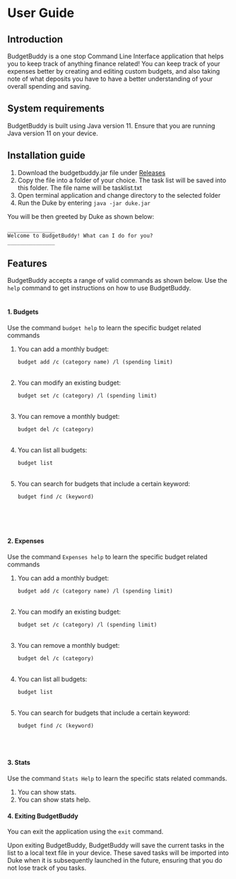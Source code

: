 # User Guide

## Introduction

BudgetBuddy is a one stop Command Line Interface application that helps you to keep track of anything finance related!
You can keep track of your expenses better by creating and editing custom budgets, and also taking note of what deposits
you have
to have a better understanding of your overall spending and saving.

## System requirements

BudgetBuddy is built using Java version 11. Ensure that you are running Java version 11 on your device.

## Installation guide

1. Download the budgetbuddy.jar file under [Releases](https://github.com/AY2223S2-CS2113-W15-3/tp/releases)
2. Copy the file into a folder of your choice. The task list will be saved into this folder. The file name will be
   tasklist.txt
3. Open terminal application and change directory to the selected folder
4. Run the Duke by entering `java -jar duke.jar`

You will be then greeted by Duke as shown below:

```
_______________
Welcome to BudgetBuddy! What can I do for you?
_______________

```

## Features

BudgetBuddy accepts a range of valid commands as shown below.
Use the `help` command to get instructions on how to use BudgetBuddy.
<br/><br/>

#### 1. Budgets

Use the command `budget help` to learn the specific budget related commands

1. You can add a monthly budget:

   `budget add /c (category name) /l (spending limit)`
   <br/><br/>
2. You can modify an existing budget:

   `budget set /c (category) /l (spending limit)`
   <br/><br/>

3. You can remove a monthly budget:

   `budget del /c (category)`
   <br/><br/>
4. You can list all budgets:

   `budget list`
   <br/><br/>
5. You can search for budgets that include a certain keyword:

   `budget find /c (keyword)`
   <br/><br/>

<br/><br/>

#### 2. Expenses

Use the command `Expenses help` to learn the specific budget related commands

1. You can add a monthly budget:

   `budget add /c (category name) /l (spending limit)`
   <br/><br/>
2. You can modify an existing budget:

   `budget set /c (category) /l (spending limit)`
   <br/><br/>

3. You can remove a monthly budget:

   `budget del /c (category)`
   <br/><br/>
4. You can list all budgets:

   `budget list`
   <br/><br/>
5. You can search for budgets that include a certain keyword:

   `budget find /c (keyword)`

<br/><br/>


#### 3. Stats 

Use the command `Stats Help` to learn the specific stats related commands. 

1. You can show stats.
2. You can show stats help.

#### 4. Exiting BudgetBuddy

You can exit the application using the `exit` command.

Upon exiting BudgetBuddy, BudgetBuddy will save the current tasks in the list to a local text file in your device.
These saved tasks will be imported into Duke when it is subsequently launched in the future,
ensuring that you do not lose track of you tasks.
<br/><br/>
